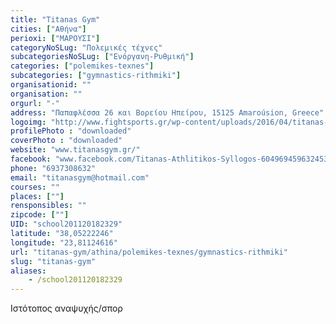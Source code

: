 ```yaml
---
title: "Titanas Gym"
cities: ["Αθήνα"]
perioxi: ["ΜΑΡΟΥΣΙ"]
categoryNoSLug: "Πολεμικές τέχνες"
subcategoriesNoSLug: ["Ενόργανη-Ρυθμική"]
categories: ["polemikes-texnes"]
subcategories: ["gymnastics-rithmiki"]
organisationid: ""
organisation: ""
orgurl: "-"
address: "Παπαφλέσσα 26 και Βορείου Ηπείρου, 15125 Amaroúsion, Greece"
logoimg: "http://www.fightsports.gr/wp-content/uploads/2016/04/titanas-logo.jpg"
profilePhoto : "downloaded"
coverPhoto : "downloaded"
website: "www.titanasgym.gr/"
facebook: "www.facebook.com/Titanas-Athlitikos-Syllogos-604969459632453/"
phone: "6937308632"
email: "titanasgym@hotmail.com"
courses: ""
places: [""]
rensponsibles: ""
zipcode: [""]
UID: "school201120182329"
latitude: "38,05222246"
longitude: "23,81124616"
url: "titanas-gym/athina/polemikes-texnes/gymnastics-rithmiki"
slug: "titanas-gym"
aliases:
    - /school201120182329
---
```





Ιστότοπος αναψυχής/σπορ